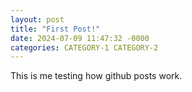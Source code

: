 ```yaml
---
layout: post
title: "First Post!"
date: 2024-07-09 11:47:32 -0000
categories: CATEGORY-1 CATEGORY-2
---
```


This is me testing how github posts work.
